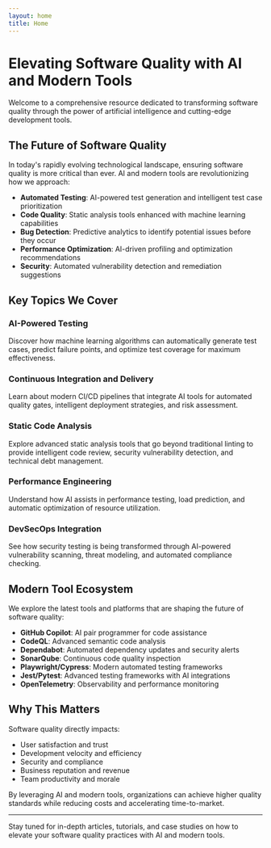 ```yaml
---
layout: home
title: Home
---
```


# Elevating Software Quality with AI and Modern Tools

Welcome to a comprehensive resource dedicated to transforming software quality through the power of artificial intelligence and cutting-edge development tools.

## The Future of Software Quality

In today's rapidly evolving technological landscape, ensuring software quality is more critical than ever. AI and modern tools are revolutionizing how we approach:

- **Automated Testing**: AI-powered test generation and intelligent test case prioritization
- **Code Quality**: Static analysis tools enhanced with machine learning capabilities
- **Bug Detection**: Predictive analytics to identify potential issues before they occur
- **Performance Optimization**: AI-driven profiling and optimization recommendations
- **Security**: Automated vulnerability detection and remediation suggestions

## Key Topics We Cover

### AI-Powered Testing
Discover how machine learning algorithms can automatically generate test cases, predict failure points, and optimize test coverage for maximum effectiveness.

### Continuous Integration and Delivery
Learn about modern CI/CD pipelines that integrate AI tools for automated quality gates, intelligent deployment strategies, and risk assessment.

### Static Code Analysis
Explore advanced static analysis tools that go beyond traditional linting to provide intelligent code review, security vulnerability detection, and technical debt management.

### Performance Engineering
Understand how AI assists in performance testing, load prediction, and automatic optimization of resource utilization.

### DevSecOps Integration
See how security testing is being transformed through AI-powered vulnerability scanning, threat modeling, and automated compliance checking.

## Modern Tool Ecosystem

We explore the latest tools and platforms that are shaping the future of software quality:

- **GitHub Copilot**: AI pair programmer for code assistance
- **CodeQL**: Advanced semantic code analysis
- **Dependabot**: Automated dependency updates and security alerts
- **SonarQube**: Continuous code quality inspection
- **Playwright/Cypress**: Modern automated testing frameworks
- **Jest/Pytest**: Advanced testing frameworks with AI integrations
- **OpenTelemetry**: Observability and performance monitoring

## Why This Matters

Software quality directly impacts:
- User satisfaction and trust
- Development velocity and efficiency
- Security and compliance
- Business reputation and revenue
- Team productivity and morale

By leveraging AI and modern tools, organizations can achieve higher quality standards while reducing costs and accelerating time-to-market.

---

Stay tuned for in-depth articles, tutorials, and case studies on how to elevate your software quality practices with AI and modern tools.
